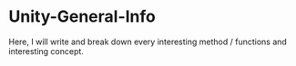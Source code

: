 # Unity-General-Info
Here, I will write and break down every interesting method / functions and interesting concept.
